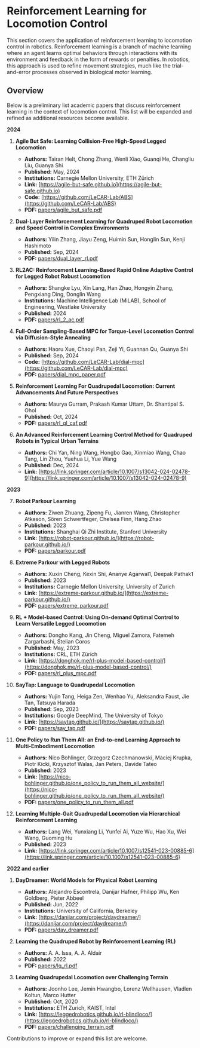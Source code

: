 # Reinforcement Learning for Locomotion Control

This section covers the application of reinforcement learning to locomotion control in robotics. Reinforcement learning is a branch of machine learning where an agent learns optimal behaviors through interactions with its environment and feedback in the form of rewards or penalties. In robotics, this approach is used to refine movement strategies, much like the trial-and-error processes observed in biological motor learning.

## Overview

Below is a preliminary list academic papers that discuss reinforcement learning in the context of locomotion control. This list will be expanded and refined as additional resources become available.

**2024**

1. **Agile But Safe: Learning Collision-Free High-Speed Legged Locomotion**
    *  **Authors:** Tairan Helt, Chong Zhang, Wenli Xiao, Guanqi He, Changliu Liu, Guanya Shi
    *  **Published:** May, 2024
    *  **Institutions:** Carnegie Mellon University, ETH Zürich
    *  **Link:** [https://agile-but-safe.github.io](https://agile-but-safe.github.io)
    *  **Code:** [https://github.com/LeCAR-Lab/ABS](https://github.com/LeCAR-Lab/ABS)
    *  **PDF:** [papers/agile_but_safe.pdf](papers/agile_but_safe.pdf)

2. **Dual-Layer Reinforcement Learning for Quadruped Robot Locomotion and Speed Control in Complex Environments**
    *  **Authors:** Yilin Zhang, Jiayu Zeng, Huimin Sun, Honglin Sun, Kenji Hashimoto
    *  **Published:** Sep, 2024
    *  **PDF:** [papers/dual_layer_rl.pdf](papers/dual_layer_rl.pdf)

3. **RL2AC: Reinforcement Learning-Based Rapid Online Adaptive Control for Legged Robot Robust Locomotion**
    *  **Authors:** Shangke Lyu, Xin Lang, Han Zhao, Hongyin Zhang, Pengxiang Ding, Donglin Wang
    *  **Institutions:** Machine Intelligence Lab (MiLAB), School of Engineering, Westlake University
    *  **Published:** 2024
    *  **PDF:** [papers/rl_2_ac.pdf](papers/rl_2_ac.pdf)

4. **Full-Order Sampling-Based MPC for Torque-Level Locomotion Control via Diffusion-Style Annealing**
    *  **Authors:** Haoru Xue, Chaoyi Pan, Zeji Yi, Guannan Qu, Guanya Shi
    *  **Published:** Sep, 2024
    *  **Code:** [https://github.com/LeCAR-Lab/dial-mpc](https://github.com/LeCAR-Lab/dial-mpc)
    *  **PDF:** [papers/dial_mpc_paper.pdf](papers/dial_mpc_paper.pdf)

5. **Reinforcement Learning For Quadrupedal Locomotion: Current Advancements And Future Perspectives**
    *  **Authors:** Maurya Gurram, Prakash Kumar Uttam, Dr. Shantipal S. Ohol
    *  **Published:** Oct, 2024
    *  **PDF:** [papers/rl_ql_caf.pdf](papers/rl_ql_caf.pdf)

6. **An Advanced Reinforcement Learning Control Method for Quadruped Robots in Typical Urban Terrains**
    *  **Authors:** Chi Yan, Ning Wang, Hongbo Gao, Xinmiao Wang, Chao Tang, Lin Zhou, Yuehua Li, Yue Wang 
    *  **Published:** Dec, 2024
    *  **Link:** [https://link.springer.com/article/10.1007/s13042-024-02478-9](https://link.springer.com/article/10.1007/s13042-024-02478-9)

**2023**

7. **Robot Parkour Learning**
    *  **Authors:** Ziwen Zhuang, Zipeng Fu, Jianren Wang, Christopher Atkeson, Sören Schwertfeger, Chelsea Finn, Hang Zhao
    *  **Published:** 2023
    *  **Institutions:** Shanghai Qi Zhi Institute, Stanford University
    *  **Link:** [https://robot-parkour.github.io/](https://robot-parkour.github.io/)
    *  **PDF:** [papers/parkour.pdf](papers/parkour.pdf)

8. **Extreme Parkour with Legged Robots**
    *  **Authors:** Xuxin Cheng, Kexin Shi, Ananye Agarwal1, Deepak Pathak1
    *  **Published:** 2023
    *  **Institutions:** Carnegie Mellon University, University of Zurich
    *  **Link:** [https://extreme-parkour.github.io/](https://extreme-parkour.github.io/)
    *  **PDF:** [papers/extreme_parkour.pdf](papers/extreme_parkour.pdf)

9. **RL + Model-based Control: Using On-demand Optimal Control to Learn Versatile Legged Locomotion**
    *  **Authors:** Dongho Kang, Jin Cheng, Miguel Zamora, Fatemeh Zargarbashi, Stelian Coros
    *  **Published:** May, 2023
    *  **Institutions:** CRL, ETH Zürich
    *  **Link:** [https://donghok.me/rl-plus-model-based-control/](https://donghok.me/rl-plus-model-based-control/)
    *  **PDF:** [papers/rl_plus_mpc.pdf](papers/rl_plus_mpc.pdf)

10. **SayTap: Language to Quadrupedal Locomotion**
    *  **Authors:** Yujin Tang, Heiga Zen, Wenhao Yu, Aleksandra Faust, Jie Tan, Tatsuya Harada
    *  **Published:** Sep, 2023
    *  **Institutions:** Google DeepMind, The University of Tokyo
    *  **Link:** [https://saytap.github.io/](https://saytap.github.io/)
    *  **PDF:** [papers/say_tap.pdf](papers/say_tap.pdf)

11. **One Policy to Run Them All: an End-to-end Learning Approach to Multi-Embodiment Locomotion**
    *  **Authors:** Nico Bohlinger, Grzegorz Czechmanowski, Maciej Krupka, Piotr Kicki, Krzysztof Walas, Jan Peters, Davide Tateo
    *  **Published:** 2023
    *  **Link:** [https://nico-bohlinger.github.io/one_policy_to_run_them_all_website/](https://nico-bohlinger.github.io/one_policy_to_run_them_all_website/)
    *  **PDF:** [papers/one_policy_to_run_them_all.pdf](papers/one_policy_to_run_them_all.pdf)

12. **Learning Multiple-Gait Quadrupedal Locomotion via Hierarchical Reinforcement Learning**
    *  **Authors:** Lang Wei, Yunxiang Li, Yunfei Ai, Yuze Wu, Hao Xu, Wei Wang, Guoming Hu 
    *  **Published:** 2023
    *  **Link:** [https://link.springer.com/article/10.1007/s12541-023-00885-6](https://link.springer.com/article/10.1007/s12541-023-00885-6)

**2022 and earlier**

1.  **DayDreamer: World Models for Physical Robot Learning**
    *  **Authors:** Alejandro Escontrela, Danijar Hafner, Philipp Wu, Ken Goldberg, Pieter Abbeel
    *  **Published:** Jun, 2022
    *  **Institutions:** University of California, Berkeley
    *  **Link:** [https://danijar.com/project/daydreamer/](https://danijar.com/project/daydreamer/)
    *  **PDF:** [papers/day_dreamer.pdf](papers/day_dreamer.pdf)

2.  **Learning the Quadruped Robot by Reinforcement Learning (RL)**
    *  **Authors:** A. A. Issa, A. A. Aldair
    *  **Published:** 2022
    *  **PDF:** [papers/lq_rl.pdf](papers/lq_rl.pdf)

3.  **Learning Quadrupedal Locomotion over Challenging Terrain**
    *  **Authors:** Joonho Lee, Jemin Hwangbo, Lorenz Wellhausen, Vladlen Koltun, Marco Hutter
    *  **Published:** Oct, 2020
    *  **Institutions:** ETH Zurich, KAIST, Intel
    *  **Link:** [https://leggedrobotics.github.io/rl-blindloco/](https://leggedrobotics.github.io/rl-blindloco/)
    *  **PDF:** [papers/challenging_terrain.pdf](papers/challenging_terrain.pdf)


Contributions to improve or expand this list are welcome.
